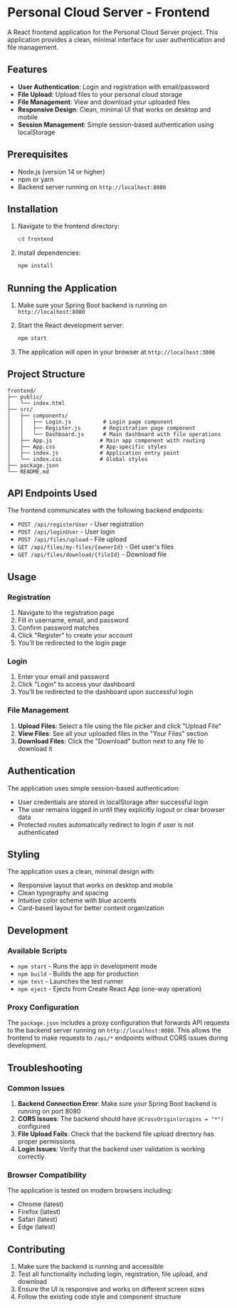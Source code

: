 # Personal Cloud Server - Frontend

A React frontend application for the Personal Cloud Server project. This application provides a clean, minimal interface for user authentication and file management.

## Features

- **User Authentication**: Login and registration with email/password
- **File Upload**: Upload files to your personal cloud storage
- **File Management**: View and download your uploaded files
- **Responsive Design**: Clean, minimal UI that works on desktop and mobile
- **Session Management**: Simple session-based authentication using localStorage

## Prerequisites

- Node.js (version 14 or higher)
- npm or yarn
- Backend server running on `http://localhost:8080`

## Installation

1. Navigate to the frontend directory:
   ```bash
   cd frontend
   ```

2. Install dependencies:
   ```bash
   npm install
   ```

## Running the Application

1. Make sure your Spring Boot backend is running on `http://localhost:8080`

2. Start the React development server:
   ```bash
   npm start
   ```

3. The application will open in your browser at `http://localhost:3000`

## Project Structure

```
frontend/
├── public/
│   └── index.html
├── src/
│   ├── components/
│   │   ├── Login.js          # Login page component
│   │   ├── Register.js       # Registration page component
│   │   └── Dashboard.js      # Main dashboard with file operations
│   ├── App.js               # Main app component with routing
│   ├── App.css              # App-specific styles
│   ├── index.js             # Application entry point
│   └── index.css            # Global styles
├── package.json
└── README.md
```

## API Endpoints Used

The frontend communicates with the following backend endpoints:

- `POST /api/registerUser` - User registration
- `POST /api/loginUser` - User login
- `POST /api/files/upload` - File upload
- `GET /api/files/my-files/{ownerId}` - Get user's files
- `GET /api/files/download/{fileId}` - Download file

## Usage

### Registration
1. Navigate to the registration page
2. Fill in username, email, and password
3. Confirm password matches
4. Click "Register" to create your account
5. You'll be redirected to the login page

### Login
1. Enter your email and password
2. Click "Login" to access your dashboard
3. You'll be redirected to the dashboard upon successful login

### File Management
1. **Upload Files**: Select a file using the file picker and click "Upload File"
2. **View Files**: See all your uploaded files in the "Your Files" section
3. **Download Files**: Click the "Download" button next to any file to download it

## Authentication

The application uses simple session-based authentication:
- User credentials are stored in localStorage after successful login
- The user remains logged in until they explicitly logout or clear browser data
- Protected routes automatically redirect to login if user is not authenticated

## Styling

The application uses a clean, minimal design with:
- Responsive layout that works on desktop and mobile
- Clean typography and spacing
- Intuitive color scheme with blue accents
- Card-based layout for better content organization

## Development

### Available Scripts

- `npm start` - Runs the app in development mode
- `npm build` - Builds the app for production
- `npm test` - Launches the test runner
- `npm eject` - Ejects from Create React App (one-way operation)

### Proxy Configuration

The `package.json` includes a proxy configuration that forwards API requests to the backend server running on `http://localhost:8080`. This allows the frontend to make requests to `/api/*` endpoints without CORS issues during development.

## Troubleshooting

### Common Issues

1. **Backend Connection Error**: Make sure your Spring Boot backend is running on port 8080
2. **CORS Issues**: The backend should have `@CrossOrigin(origins = "*")` configured
3. **File Upload Fails**: Check that the backend file upload directory has proper permissions
4. **Login Issues**: Verify that the backend user validation is working correctly

### Browser Compatibility

The application is tested on modern browsers including:
- Chrome (latest)
- Firefox (latest)
- Safari (latest)
- Edge (latest)

## Contributing

1. Make sure the backend is running and accessible
2. Test all functionality including login, registration, file upload, and download
3. Ensure the UI is responsive and works on different screen sizes
4. Follow the existing code style and component structure
